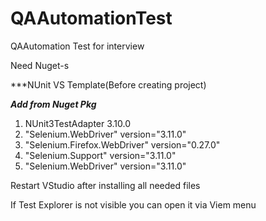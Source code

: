 # QAAutomationTest
QAAutomation Test for interview

Need Nuget-s 

***NUnit VS Template(Before creating project)

***Add from Nuget Pkg***
1) NUnit3TestAdapter 3.10.0
2) "Selenium.WebDriver" version="3.11.0"
3) "Selenium.Firefox.WebDriver" version="0.27.0"
4) "Selenium.Support" version="3.11.0"
5) "Selenium.WebDriver" version="3.11.0" 

Restart VStudio after installing all needed files

If Test Explorer is not visible you can open it via Viem menu
